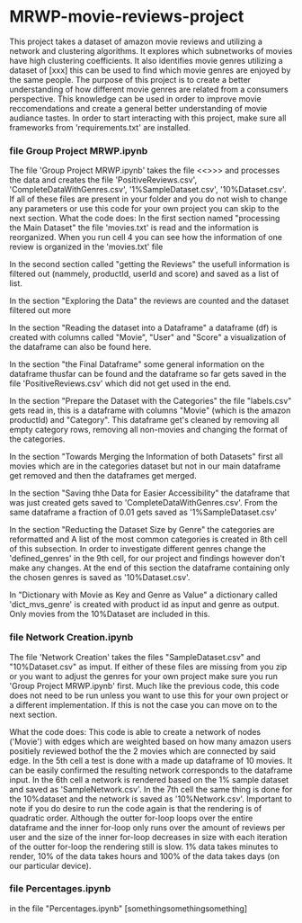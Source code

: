 # MRWP-movie-reviews-project
This project takes a dataset of amazon movie reviews and utilizing a network and clustering algorithms. 
It explores which subnetworks of movies have high clustering coefficients. 
It also identifies movie genres utilizing a dataset of [xxx] this can be used to find which movie genres are enjoyed by the same people. 
The purpose of this project is to create a better understanding of how different movie genres are related from a consumers perspective. 
This knowledge can be used in order to improve movie reccomendations and create a general better understanding of movie audiance tastes. 
In order to start interacting with this project, make sure all frameworks from 'requirements.txt' are installed.  

### file Group Project MRWP.ipynb
The file 'Group Project MRWP.ipynb' takes the file <<>>> and processes the data and creates the file 'PositiveReviews.csv', 'CompleteDataWithGenres.csv', '1%SampleDataset.csv', '10%Dataset.csv'. 
If all of these files are present in your folder and you do not wish to change any parameters or use this code for your own project you can skip to the next section.
What the code does:
In the first section named "processing the Main Dataset" the file 'movies.txt' is read and the information is reorganized. 
When you run cell 4 you can see how the information of one review is organized in the 'movies.txt' file

In the second section called "getting the Reviews" the usefull information is filtered out (nammely, productId, userId and score) and saved as a list of list.

In the section "Exploring the Data" the reviews are counted and the dataset filtered out more

In the section "Reading the dataset into a Dataframe" a dataframe (df) is created with columns called "Movie", "User" and "Score" a visualization of the dataframe can also be found here. 

In the section "the Final Dataframe" some general information on the dataframe thusfar can be found and the dataframe so far gets saved in the file 'PositiveReviews.csv' which did not get used in the end.

In the section "Prepare the Dataset with the Categories" the file "labels.csv" gets read in, this is a dataframe with columns "Movie" (which is the amazon productId) and "Category". 
This dataframe get's cleaned by removing all empty category rows, removing all non-movies and changing the format of the categories.

In the section "Towards Merging the Information of both Datasets" first all movies which are in the categories dataset but not in our main dataframe get removed and then the dataframes get merged.

In the section "Saving thhe Data for Easier Accessibility" the dataframe that was just created gets saved to 'CompleteDataWithGenres.csv'. 
From the same dataframe a fraction of 0.01 gets saved as '1%SampleDataset.csv'

In the section "Reducting the Dataset Size by Genre" the categories are reformatted and A list of the most common categories is created in 8th cell of this subsection. 
In order to investigate different genres change the 'defined_genres' in the 9th cell, for our project and findings however don't make any changes. 
At the end of this section the dataframe containing only the chosen genres is saved as '10%Dataset.csv'.

In "Dictionary with Movie as Key and Genre as Value" a dictionary called 'dict_mvs_genre' is created with product id as input and genre as output. 
Only movies from the 10%Dataset are included in this. 


### file Network Creation.ipynb
The file 'Network Creation' takes the files "SampleDataset.csv" and "10%Dataset.csv" as imput. 
If either of these files are missing from you zip or you want to adjust the genres for your own project make sure you run 'Group Project MRWP.ipynb' first. 
Much like the previous code, this code does not need to be run unless you want to use this for your own project or a different implementation. 
If this is not the case you can move on to the next section.

What the code does: 
This code is able to create a network of nodes ('Movie') with edges which are weighted based on how many amazon users positiely reviewed bothof the the 2 movies which are connected by said edge. 
In the 5th cell a test is done with a made up dataframe of 10 movies. 
It can be easily confirmed the resulting network corresponds to the dataframe input.
In the 6th cell a network is rendered based on the 1% sample dataset and saved as 'SampleNetwork.csv'. 
In the 7th cell the same thing is done for the 10%dataset and the network is saved as '10%Network.csv'.
Important to note if you do desire to run the code again is that the rendering is of quadratic order. 
Although the outter for-loop loops over the entire dataframe and the inner for-loop only runs over the amount of reviews per user and the size of the inner for-loop decreases in size with each iteration of the outter for-loop the rendering still is slow. 
1% data takes minutes to render, 10% of the data takes hours and 100% of the data takes days (on our particular device).

### file Percentages.ipynb
in the file "Percentages.ipynb" 
[somethingsomethingsomething]
